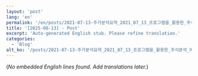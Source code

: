 ```yaml
---
layout: 'post'
lang: 'en'
permalink: '/en/posts/2021-07-13-주가분석요약_2021_07_13_프로그램을_활용한_주식분석_예상결과_18_17_51/'
title: '[2025-08-13] - Post'
excerpt: 'Auto-generated English stub. Please refine translation.'
categories:
  - 'Blog'
alt_ko: '/posts/2021-07-13-주가분석요약_2021_07_13_프로그램을_활용한_주식분석_예상결과_18_17_51/'
---
```


(*No embedded English lines found. Add translations later.*)
